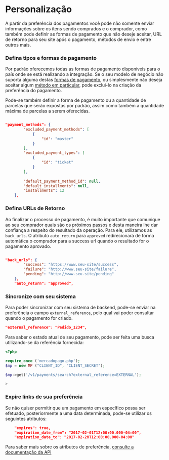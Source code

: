 # Personalização


A partir da preferência dos pagamentos você pode não somente enviar informações sobre os itens sendo comprados e o comprador, como também pode definir as formas de pagamento que não deseje aceitar, URL de retorno para seu site após o pagamento, métodos de envio e entre outros mais.


### Defina tipos e formas de pagamento

Por padrão oferecemos todas as formas de pagamento disponíveis para o país onde se está realizando a integração. Se o seu modelo de negócio não suporta alguma destas [formas de pagamento](#localización), ou simplesmente não deseja aceitar algum [método em particular](https://api.mercadopago.com/v1/payment_methods/search?site_id=MLA&marketplace=NONE), pode exclui-lo na criação da preferência do pagamento.

Pode-se também definir a forma de pagamento ou a quantidade de parcelas que serão expostas por padrão, assim como também a quantidade máxima de parcelas a serem oferecidas.



```json

"payment_methods": {
		"excluded_payment_methods": [
			{
				"id": "master"
			}
		],
		"excluded_payment_types": [
			{
				"id": "ticket"
			}
		],
		
		"default_payment_method_id": null,
		"default_installments": null,
		"installments": 12
	},
```




### Defina URLs de Retorno

Ao finalizar o processo de pagamento, é muito importante que comunique ao seu comprador quais são os próximos passos e desta maneira lhe dar confiança a respeito do resultado da operação. Para ele, utilizamos as `back_urls`. O atributo `auto_return` para `approved` redirecionará de forma automática o comprador para a success url quando o resultado for o pagamento aprovado.

```json

"back_urls": {
		"success": "https://www.seu-site/success",
		"failure": "http://www.seu-site/failure",
		"pending": "http://www.seu-site/pending"
	},
	"auto_return": "approved",

```


### Sincronize com seu sistema

Para poder sincronizar com seu sistema de backend, pode-se enviar na preferência o campo `external_reference`, pelo qual vai poder consultar quando o pagamento for criado. 

```json
"external_reference": "Pedido_1234",
```

Para saber o estado atual de seu pagamento, pode ser feita uma busca utilizando-se da referência fornecida:

```php
<?php

require_once ('mercadopago.php'); 
$mp = new MP ("CLIENT_ID", "CLIENT_SECRET");

$mp->get('/v1/payments/search?external_reference=EXTERNAL');

>
```


### Expire links de sua preferência

Se não quiser permitir que um pagamento em específico possa ser efetuado, posteriormente a uma data determinada, pode-se utilizar os seguintes atributos:


```json
	"expires": true,
	"expiration_date_from": "2017-02-01T12:00:00.000-04:00",
	"expiration_date_to": "2017-02-28T12:00:00.000-04:00"
```


Para saber mais sobre os atributos de preferência, [consulte a documentação da API](https://www.mercadopago.com.co/developers/pt/api-docs/basic-checkout/checkout-preferences/)
